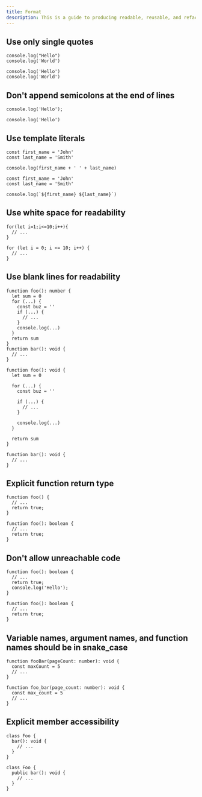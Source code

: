 ```yaml
---
title: Format
description: This is a guide to producing readable, reusable, and refactorable software for TypeScript.
---
```


## Use only single quotes

```ts::Bad
console.log("Hello")
console.log('World')
```

```ts::Good
console.log('Hello')
console.log('World')
```

## Don't append semicolons at the end of lines

```ts::General
console.log('Hello');
```

```ts::Our Style
console.log('Hello')
```

## Use template literals

```ts::Old-fashioned
const first_name = 'John'
const last_name = 'Smith'

console.log(first_name + ' ' + last_name)
```

```ts::Good
const first_name = 'John'
const last_name = 'Smith'

console.log(`${first_name} ${last_name}`)
```

## Use white space for readability

```ts::Bad
for(let i=1;i<=10;i++){
  // ...
}
```

```ts::Good
for (let i = 0; i <= 10; i++) {
  // ...
}
```

## Use blank lines for readability

```ts::Bad
function foo(): number {
  let sum = 0
  for (...) {
    const buz = ''
    if (...) {
      // ...
    }
    console.log(...)
  }
  return sum
}
function bar(): void {
  // ...
}
```

```ts::Good
function foo(): void {
  let sum = 0

  for (...) {
    const buz = ''

    if (...) {
      // ...
    }

    console.log(...)
  }

  return sum
}

function bar(): void {
  // ...
}
```

## Explicit function return type

```ts::Bad
function foo() {
  // ...
  return true;
}
```

```ts::Good
function foo(): boolean {
  // ...
  return true;
}
```

## Don't allow unreachable code

```ts::Bad
function foo(): boolean {
  // ...
  return true;
  console.log('Hello');
}
```

```ts::Good
function foo(): boolean {
  // ...
  return true;
}
```

## Variable names, argument names, and function names should be in snake_case

```ts::General
function fooBar(pageCount: number): void {
  const maxCount = 5
  // ...
}
```

```ts::Our Style
function foo_bar(page_count: number): void {
  const max_count = 5
  // ...
}
```

## Explicit member accessibility

```ts::Bad
class Foo {
  bar(): void {
    // ...
  }
}
```

```ts::Good
class Foo {
  public bar(): void {
    // ...
  }
}
```
